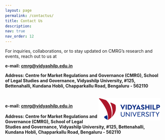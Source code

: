 ```yaml
---
layout: page
permalink: /contactus/
title: Contact Us
description:
nav: true
nav_order: 12
---
```


For inquiries, collaborations, or to stay updated on CMRG’s research and events, reach out to us at

**e-mail: cmrg@vidyashilp.edu.in**

**Address: Centre for Market Regulations and Governance (CMRG), School of Legal Studies and Governance, Vidyashilp University, #125, Bettenahalli, Kundana Hobli, Chapparkallu Road, Bengaluru - 562110**

\
[<img align="right" src="/assets/img/vidyashilpuniversity_logo.png" alt="Vidyashilp University Logo" width="200"/>](https://vidyashilp.edu.in/)
\
**e-mail: cmrg@vidyashilp.edu.in**
\
\
**Address: Centre for Market Regulations and Governance (CMRG), School of Legal Studies and Governance, Vidyashilp University, #125, Bettenahalli, Kundana Hobli, Chapparkallu Road, Bengaluru - 562110**
\
<br clear="left"/>

